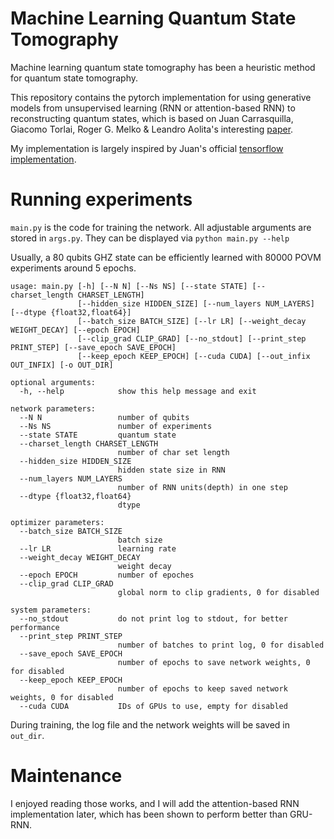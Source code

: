 # Machine Learning Quantum State Tomography
Machine learning quantum state tomography has been a heuristic method for quantum state tomography. 

This repository contains the pytorch implementation for using generative models from unsupervised learning (RNN or attention-based RNN) to reconstructing quantum states, which is based on Juan Carrasquilla, Giacomo Torlai, Roger G. Melko & Leandro Aolita's interesting [paper](https://www.nature.com/articles/s42256-019-0028-1).

My implementation is largely inspired by Juan's official [tensorflow implementation](https://github.com/carrasqu/POVM_GENMODEL).

# Running experiments

`main.py` is the code for training the network. All adjustable arguments are stored in `args.py`. They can be displayed via `python main.py --help`

Usually, a 80 qubits GHZ state can be efficiently learned with 80000 POVM experiments around 5 epochs.
```
usage: main.py [-h] [--N N] [--Ns NS] [--state STATE] [--charset_length CHARSET_LENGTH]
               [--hidden_size HIDDEN_SIZE] [--num_layers NUM_LAYERS] [--dtype {float32,float64}]
               [--batch_size BATCH_SIZE] [--lr LR] [--weight_decay WEIGHT_DECAY] [--epoch EPOCH]
               [--clip_grad CLIP_GRAD] [--no_stdout] [--print_step PRINT_STEP] [--save_epoch SAVE_EPOCH]
               [--keep_epoch KEEP_EPOCH] [--cuda CUDA] [--out_infix OUT_INFIX] [-o OUT_DIR]

optional arguments:
  -h, --help            show this help message and exit

network parameters:
  --N N                 number of qubits
  --Ns NS               number of experiments
  --state STATE         quantum state
  --charset_length CHARSET_LENGTH
                        number of char set length
  --hidden_size HIDDEN_SIZE
                        hidden state size in RNN
  --num_layers NUM_LAYERS
                        number of RNN units(depth) in one step
  --dtype {float32,float64}
                        dtype

optimizer parameters:
  --batch_size BATCH_SIZE
                        batch size
  --lr LR               learning rate
  --weight_decay WEIGHT_DECAY
                        weight decay
  --epoch EPOCH         number of epoches
  --clip_grad CLIP_GRAD
                        global norm to clip gradients, 0 for disabled

system parameters:
  --no_stdout           do not print log to stdout, for better performance
  --print_step PRINT_STEP
                        number of batches to print log, 0 for disabled
  --save_epoch SAVE_EPOCH
                        number of epochs to save network weights, 0 for disabled
  --keep_epoch KEEP_EPOCH
                        number of epochs to keep saved network weights, 0 for disabled
  --cuda CUDA           IDs of GPUs to use, empty for disabled
```

During training, the log file and the network weights will be saved in `out_dir`.

# Maintenance

I enjoyed reading those works, and I will add the attention-based RNN implementation later, which has been shown to perform better than GRU-RNN.

